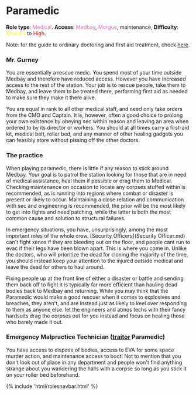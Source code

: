 # Paramedic

**Role type**: <font color= "#d673b2">Medical</font>. **Access**: <font color="#d673b2">Medbay</font>, <font color="#d673b2">Morgue</font>, maintenance, **Difficulty**: <font color="Yellow">Medium</font> to <font color="Red">High</font>.

Note: for the guide to ordinary doctoring and first aid treatment, check [here](Medical-Doctor.md).

### Mr. Gurney

You are essentially a rescue medic. You spend most of your time outside Medbay and therefore have reduced access. However you have increased access to the rest of the station. Your job is to rescue people, take them to Medbay, and leave them to be treated there, performing first aid as needed to make sure they make it there alive.

You are equal in rank to all other medical staff, and need only take orders from the CMO and Captain. It is, however, often a good choice to prolong your own existence by obeying sec within reason and leaving an area when ordered to by its director or workers. You should at all times carry a first-aid kit, medical belt, roller bed, and any manner of other healing gadgets you can feasibly store without pissing off the other doctors.

### The practice

When playing paramedic, there is little if any reason to stick around Medbay. Your goal is to patrol the station looking for those that are in need of medical assistance, heal them if possible or drag them to Medical. Checking maintenance on occasion to locate any corpses stuffed within is recommended, as is running into regions where combat or disaster is present or likely to occur. Maintaining a close relation and communication with sec and engineering is recommended, the prior will be the most likely to get into fights and need patching, while the latter is both the most common cause and solution to structural failures.

In emergency situations, you have, unsurprisingly, among the most important roles of the whole crew. [Security Officers](Security Officer.md) can't fight xenos if they are bleeding out on the floor, and people cant run to evac if their legs have been blown apart. This is where you come in. Unlike the doctors, who will prioritize the dead for cloning the majority of the time, you should instead keep your attention to the injured outside medical and leave the dead for others to haul around. 

Fixing people up at the front line of either a disaster or battle and sending them back off to fight it is typically far more efficient than hauling dead bodies back to Medbay and returning. While you may think that the Paramedic would make a good rescuer when it comes to explosives and breaches, they aren't, and are instead just as likely to keel over responding to them as anyone else. let the engineers and atmos techs with their fancy hardsuits drag the corpses out for you instead and focus on healing those who barely made it out.

### Emergency Malpractice Technician ([traitor](traitor.md) Paramedic)

You have access to dispose of bodies, access to EVA for some space murder action, and maintenance access to boot! Not to mention that you don't look out of place in any department and people won't find anything strange about you wandering the halls with a corpse so long as you stick it on your roller bed beforehand.

  <div class="container-fluid wm-page-content">
{% include 'html/rolesnavbar.html' %}
</div>
